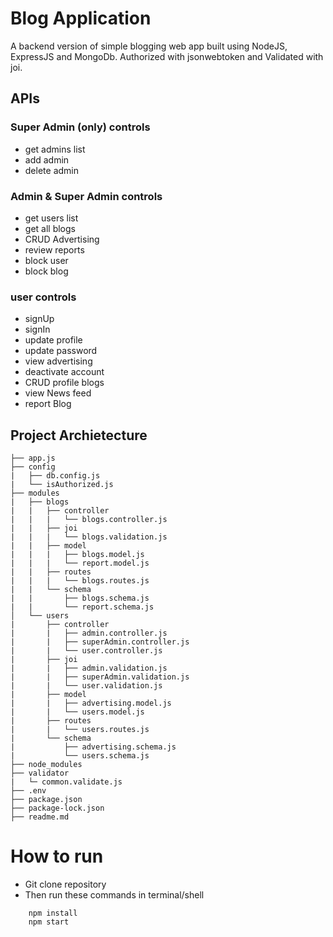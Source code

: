 # Blog Application

A backend version of simple blogging web app built using NodeJS, ExpressJS and MongoDb. 
Authorized with jsonwebtoken and Validated with joi.

## APIs

### Super Admin (only) controls
- get admins list
- add admin 
- delete admin

### Admin & Super Admin controls
- get users list
- get all blogs
- CRUD Advertising
- review reports 
- block user
- block blog

### user controls
- signUp
- signIn
- update profile
- update password
- view advertising
- deactivate account
- CRUD profile blogs
- view News feed
- report Blog

## Project Archietecture

```tree
├── app.js
├── config
|   ├── db.config.js
|   └── isAuthorized.js
├── modules
|   ├── blogs
|   |   ├── controller
|   |   |   └── blogs.controller.js 
|   |   ├── joi
|   |   |   └── blogs.validation.js
|   |   ├── model
|   |   |   ├── blogs.model.js
|   |   |   └── report.model.js
|   |   ├── routes
|   |   |   └── blogs.routes.js
|   |   └── schema
|   |       ├── blogs.schema.js
|   |       └── report.schema.js
│   └── users
|       ├── controller
|       |   ├── admin.controller.js
|       |   ├── superAdmin.controller.js
|       |   └── user.controller.js 
|       ├── joi
|       |   ├── admin.validation.js
|       |   ├── superAdmin.validation.js
|       |   └── user.validation.js 
|       ├── model
|       |   ├── advertising.model.js
|       |   └── users.model.js
|       ├── routes
|       |   └── users.routes.js
|       └── schema
|           ├── advertising.schema.js
|           └── users.schema.js
├── node_modules
├── validator
|   └─ common.validate.js
├── .env
├── package.json 
├── package-lock.json
├── readme.md

```

# How to run

- Git clone repository
- Then run these commands in terminal/shell

```npm
    npm install
    npm start
```
